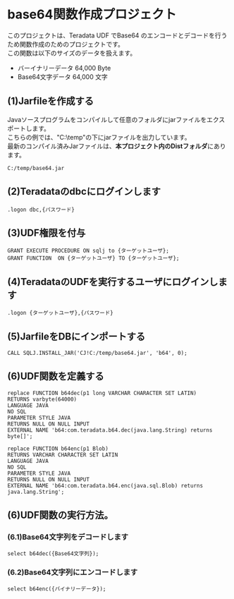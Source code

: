 # base64関数作成プロジェクト
このプロジェクトは、Teradata UDF でBase64 のエンコードとデコードを行うため関数作成のためのプロジェクトです。  
この関数は以下のサイズのデータを扱えます。
- バーイナリーデータ 64,000 Byte
- Base64文字データ 64,000 文字

## (1)Jarfileを作成する
Javaソースプログラムをコンパイルして任意のフォルダにjarファイルをエクスポートします。  
こちらの例では、"C:\temp"の下にjarファイルを出力しています。  
最新のコンパイル済みJarファイルは、**本プロジェクト内のDistフォルダ**にあります。

	C:/temp/base64.jar

## (2)Teradataのdbcにログインします

	.logon dbc,{パスワード}

## (3)UDF権限を付与
	GRANT EXECUTE PROCEDURE ON sqlj to {ターゲットユーザ};
	GRANT FUNCTION  ON {ターゲットユーザ} TO {ターゲットユーザ};

## (4)TeradataのUDFを実行するユーザにログインします

	.logon {ターゲットユーザ},{パスワード}

## (5)JarfileをDBにインポートする

	CALL SQLJ.INSTALL_JAR('CJ!C:/temp/base64.jar', 'b64', 0); 

## (6)UDF関数を定義する

	replace FUNCTION b64dec(p1 long VARCHAR CHARACTER SET LATIN)
	RETURNS varbyte(64000)
	LANGUAGE JAVA
	NO SQL
	PARAMETER STYLE JAVA
	RETURNS NULL ON NULL INPUT
	EXTERNAL NAME 'b64:com.teradata.b64.dec(java.lang.String) returns byte[]';
    
	replace FUNCTION b64enc(p1 Blob)
	RETURNS VARCHAR CHARACTER SET LATIN
	LANGUAGE JAVA
	NO SQL
	PARAMETER STYLE JAVA
	RETURNS NULL ON NULL INPUT
	EXTERNAL NAME 'b64:com.teradata.b64.enc(java.sql.Blob) returns java.lang.String';


## (6)UDF関数の実行方法。
### (6.1)Base64文字列をデコードします
	select b64dec({Base64文字列});

### (6.2)Base64文字列にエンコードします
	select b64enc({バイナリーデータ});
